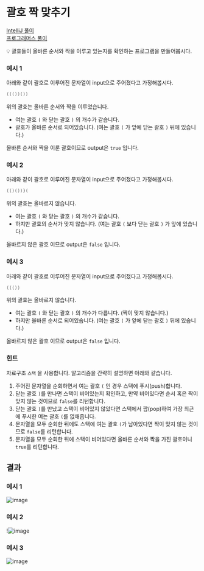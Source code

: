 # 괄호 짝 맞추기

[IntelliJ 풀이](https://github.com/827euni/oreumi-weekly/tree/master/java-4th-weekly/src) <br>
[프로그래머스 풀이](https://github.com/827euni/programmers-oreumi/blob/main/%ED%94%84%EB%A1%9C%EA%B7%B8%EB%9E%98%EB%A8%B8%EC%8A%A4/2/12909.%E2%80%85%EC%98%AC%EB%B0%94%EB%A5%B8%E2%80%85%EA%B4%84%ED%98%B8/%EC%98%AC%EB%B0%94%EB%A5%B8%E2%80%85%EA%B4%84%ED%98%B8.java)

<aside>
💡 괄호들이 올바른 순서와 짝을 이루고 있는지를 확인하는 프로그램을 만들어봅시다.

</aside>

### 예시 1

아래와 같이 괄호로 이루어진 문자열이 input으로 주어졌다고 가정해봅시다.

```java
((())())
```

위의 괄호는 올바른 순서와 짝을 이루었습니다.

- 여는 괄호 `(` 와 닫는 괄호 `)` 의 개수가 같습니다.
- 괄호가 올바른 순서로 되어있습니다. (여는 괄호 `(` 가 앞에 닫는 괄호 `)` 뒤에 있습니다.)

올바른 순서와 짝을 이룬 괄호이므로 output은 `true` 입니다.

### 예시 2

아래와 같이 괄호로 이루어진 문자열이 input으로 주어졌다고 가정해봅시다.

```java
(()()))(
```

위의 괄호는 올바르지 않습니다.

- 여는 괄호 `(` 와 닫는 괄호 `)` 의 개수가 같습니다.
- 하지만 괄호의 순서가 맞지 않습니다. (여는 괄호 `(` 보다 닫는 괄호 `)` 가 앞에 있습니다.)

올바르지 않은 괄호 이므로 output은 `false` 입니다.

### 예시 3

아래와 같이 괄호로 이루어진 문자열이 input으로 주어졌다고 가정해봅시다.

```java
((())
```

위의 괄호는 올바르지 않습니다.

- 여는 괄호 `(` 와 닫는 괄호 `)` 의 개수가 다릅니다. (짝이 맞지 않습니다.)
- 하지만 올바른 순서로 되어있습니다. (여는 괄호 `(` 가 앞에 닫는 괄호 `)` 뒤에 있습니다.)

올바르지 않은 괄호 이므로 output은 `false` 입니다.

### 힌트

자료구조 `스택` 을 사용합니다. 알고리즘을 간략히 설명하면 아래와 같습니다.

1. 주어진 문자열을 순회하면서 여는 괄호 `(` 인 경우 스택에 푸시(push)합니다.
2. 닫는 괄호 `)`를 만나면 스택이 비어있는지 확인하고, 만약 비어있다면 순서 혹은 짝이 맞지 않는 것이므로 `false`를 리턴합니다.
3. 닫는 괄호 `)`를 만났고 스택이 비어있지 않았다면 스택에서 팝(pop)하여 가장 최근에 푸시한 여는 괄호 `(`를 없애줍니다.
4. 문자열을 모두 순회한 뒤에도 스택에 여는 괄호 `(`가 남아있다면 짝이 맞지 않는 것이므로 `false`를 리턴합니다.
5. 문자열을 모두 순회한 뒤에 스택이 비어있다면 올바른 순서와 짝을 가진 괄호이니 `true`를 리턴합니다.

## 결과

### 예시 1 <br>
![image](https://github.com/827euni/oreumi-weekly/assets/108185369/52c4d720-d64b-4cd7-ab17-b4a6ff35877c)


### 예시 2 <br>
!![image](https://github.com/827euni/oreumi-weekly/assets/108185369/1b290a0b-3846-473b-a957-8a610adb0989)


### 예시 3 <br>
![image](https://github.com/827euni/oreumi-weekly/assets/108185369/1e740ba8-abab-4db5-8fa0-a0d9bc0ab299)